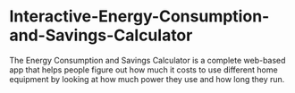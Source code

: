# Interactive-Energy-Consumption-and-Savings-Calculator
The Energy Consumption and Savings Calculator is a complete web-based app that helps people figure out how much it costs to use different home equipment by looking at how much power they use and how long they run. 
